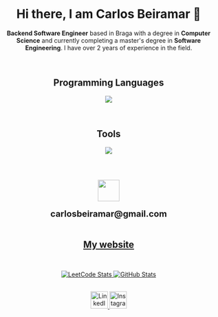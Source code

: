 <div align="center">
  <h1>Hi there, I am Carlos Beiramar 👋</h1>
</div>

<p align=center>
<b>Backend Software Engineer</b> based in Braga with a degree in <b>Computer Science</b> and currently completing a master's degree in <b>Software Engineering</b>.
I have over 2 years of experience in the field.
</p>

<br>

<div align="center">
  <h2>Programming Languages</h2>
</div>

<p align="center">
  <img src="https://skillicons.dev/icons?i=py,haskell,java,react,kotlin,c,nodejs,mysql,postgres,mongodb,elixir&theme=dark"/>
</p>

<br>

<div align="center">
  <h2>Tools</h2>
</div>

<p align="center">
  <img src="https://skillicons.dev/icons?i=git,github,githubactions,jenkins,docker,kubernetes,vscode,aws,clion,django,flask,figma,gradle,latex,materialui&theme=dark"/>
</p>

<br>

<div align="center">
  <h2>
  <img src="https://skillicons.dev/icons?i=gmail&theme=dark" width="50" height="50" style="vertical-align: middle;" />
  </h2>
  <span style="font-size:20px;"><b>   carlosbeiramar@gmail.com</b></span>
</div>

<br>

<div align="center">
  <h2><a href="https://carlosbeiramar.github.io/portfolio/">My website</a></h2>
</div>

<br>

<p align="center">
  <a href="https://leetcard.jacoblin.cool/CarlosBeiramar">
    <img src="https://leetcard.jacoblin.cool/CarlosBeiramar" alt="LeetCode Stats" />
  </a>
  <a href="https://github.com/carlosbeiramar">
    <img src="https://github-readme-stats.vercel.app/api?username=carlosbeiramar&theme=chartreuse-dark&border_radius=10" alt="GitHub Stats" />
  </a>
</p>

<br>

<div align="center">
  <a href="https://linkedin.com/in/carlosbeiramar">
    <img src="https://skillicons.dev/icons?i=linkedin&theme=dark" alt="LinkedIn" width="40" style="cursor: pointer;" />
  </a>
  <a href="https://instagram.com/carlosbeiramar">
    <img src="https://skillicons.dev/icons?i=instagram&theme=light" alt="Instagram" width="40" style="cursor: pointer;" />
  </a>
</div>
